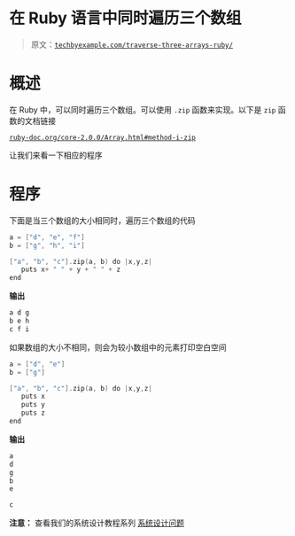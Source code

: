 # 在 Ruby 语言中同时遍历三个数组

> 原文：[`techbyexample.com/traverse-three-arrays-ruby/`](https://techbyexample.com/traverse-three-arrays-ruby/)

# **概述**

在 Ruby 中，可以同时遍历三个数组。可以使用 `.zip` 函数来实现。以下是 `zip` 函数的文档链接

[`ruby-doc.org/core-2.0.0/Array.html#method-i-zip`](https://ruby-doc.org/core-2.0.0/Array.html#method-i-zip)

让我们来看一下相应的程序

# **程序**

下面是当三个数组的大小相同时，遍历三个数组的代码

```go
a = ["d", "e", "f"]
b = ["g", "h", "i"]

["a", "b", "c"].zip(a, b) do |x,y,z| 
   puts x+ " " + y + " " + z 
end
```

**输出**

```go
a d g
b e h
c f i
```

如果数组的大小不相同，则会为较小数组中的元素打印空白空间

```go
a = ["d", "e"]
b = ["g"]

["a", "b", "c"].zip(a, b) do |x,y,z| 
   puts x
   puts y
   puts z
end
```

**输出**

```go
a
d
g
b
e

c 
```

**注意：** 查看我们的系统设计教程系列 [系统设计问题](https://techbyexample.com/system-design-questions/)
